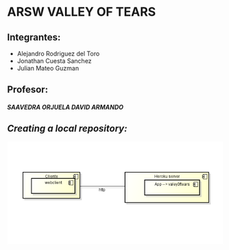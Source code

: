ARSW VALLEY OF TEARS 
======


  Integrantes:
  -------
  * Alejandro Rodriguez del Toro
  * Jonathan Cuesta Sanchez
  * Julian Mateo Guzman
  

  Profesor:
  -------
  ##### SAAVEDRA ORJUELA DAVID ARMANDO
  
  *_Creating a local repository:_*
  ------- 
  
  ![alt text][1]

  [1]:https://github.com/alejandrordto/BackEndValleyOfTears/blob/master/src/main/resources/image/despliege.PNG
